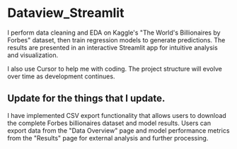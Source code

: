 # Dataview_Streamlit

I perform data cleaning and EDA on Kaggle's "The World's Billionaires by Forbes" dataset, then train regression models to generate predictions. The results are presented in an interactive Streamlit app for intuitive analysis and visualization.

I also use Cursor to help me with coding. The project structure will evolve over time as development continues.

## Update for the things that I update. 

I have implemented CSV export functionality that allows users to download the complete Forbes billionaires dataset and model results. Users can export data from the "Data Overview" page and model performance metrics from the "Results" page for external analysis and further processing.
